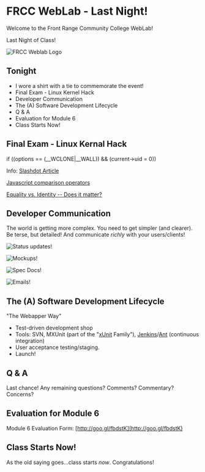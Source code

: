 # FRCC WebLab - Last Night!

Welcome to the Front Range Community College WebLab!

Last Night of Class!

![FRCC Weblab Logo](/img/frcc_weblab_logo.jpg)

## Tonight

* I wore a shirt with a tie to commemorate the event!
* Final Exam - Linux Kernel Hack
* Developer Communication
* The (A) Software Development Lifecycle
* Q & A
* Evaluation for Module 6
* Class Starts Now!

## Final Exam - Linux Kernal Hack

if ((options == (__WCLONE|__WALL)) && (current->uid = 0))

Info: [Slashdot Article](http://slashdot.org/story/13/10/09/1551240/the-linux-backdoor-attempt-of-2003)

[Javascript comparison operators](http://stackoverflow.com/questions/5447024/javascript-comparison-operators-identity-vs-equality)

[Equality vs. Identity -- Does it matter?](http://stackoverflow.com/questions/359494/does-it-matter-which-equals-operator-vs-i-use-in-javascript-comparisons)


## Developer Communication

The world is getting more complex. You need to get simpler (and clearer). Be terse, but detailed! And communicate _richly_ with your users/clients!

![Status updates!](/img/napw_project_plan_snapshot.png)

![Mockups!](/img/ctms_snapshot.png)

![Spec Docs!](/img/sample_spec.png)

![Emails!](/img/email.png)

## The (A) Software Development Lifecycle

"The Webapper Way"

* Test-driven development shop
* Tools: SVN, MXUnit (part of the "[xUnit](http://en.wikipedia.org/wiki/XUnit) Family"), [Jenkins](http://jenkins-ci.org/)/[Ant](http://en.wikipedia.org/wiki/Apache_Ant) (continuous integration)
* User acceptance testing/staging.
* Launch! 

## Q & A

Last chance! Any remaining questions? Comments? Commentary? Concerns?

## Evaluation for Module 6

Module 6 Evaluation Form: [http://goo.gl/fbdstK](http://goo.gl/fbdstK) 

## Class Starts Now!

As the old saying goes...class starts _now_. Congratulations! 
